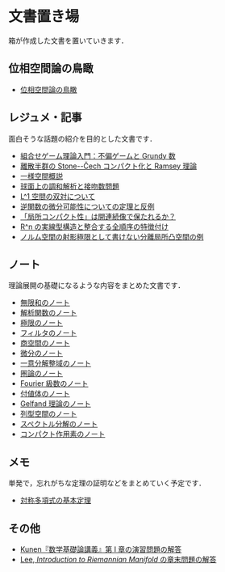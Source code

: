 # 文書置き場

箱が作成した文書を置いていきます．

## 位相空間論の鳥瞰

* [位相空間論の鳥瞰](genetopo.md)

## レジュメ・記事

面白そうな話題の紹介を目的とした文書です．

* [組合せゲーム理論入門：不偏ゲームと Grundy 数](cgt.md)
* [離散半群の Stone--Čech コンパクト化と Ramsey 理論](hindman.md)
* [一様空間概説](uniform-intro.md)
* [球面上の調和解析と接吻数問題](kissing-number.md)
* [L^1 空間の双対について](dual-of-l1.md)
* [逆関数の微分可能性についての定理と反例](invfunc.md)
* [「局所コンパクト性」は開連続像で保たれるか？](loccpt.md)
* [R^n の実線型構造と整合する全順序の特徴付け](total-order-on-rn.md)
* [ノルム空間の射影極限として書けない分離局所凸空間の例](lcs-not-projlim.md)

## ノート

理論展開の基礎になるような内容をまとめた文書です．

* [無限和のノート](infinite-sum.md)
* [解析関数のノート](analytic-function.md)
* [極限のノート](limit.md)
* [フィルタのノート](filter.md)
* [商空間のノート](quotient-space.md)
* [微分のノート](differentiation.md)
* [一意分解整域のノート](ufd.md)
* [圏論のノート](category.md)
* [Fourier 級数のノート](fourier-series.md)
* [付値体のノート](valued-field.md)
* [Gelfand 理論のノート](gelfand.md)
* [列型空間のノート](sequential-space.md)
* [スペクトル分解のノート](spectral-decomposition.md)
* [コンパクト作用素のノート](compact-operator.md)

## メモ

単発で，忘れがちな定理の証明などをまとめていく予定です．

* [対称多項式の基本定理](symmetric-polynomial.md)

## その他

* [Kunen『数学基礎論講義』第 I 章の演習問題の解答](kunen-foundations-answer.md)
* [Lee, *Introduction to Riemannian Manifold* の章末問題の解答](lee-riemmfd-answer.md)

